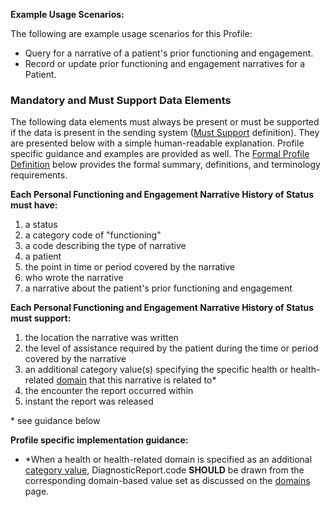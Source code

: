 **Example Usage Scenarios:**

The following are example usage scenarios for this Profile:
* Query for a narrative of a patient's prior functioning and engagement.
* Record or update prior functioning and engagement narratives for a Patient.

### Mandatory and Must Support Data Elements

The following data elements must always be present or must be supported if the data is present in the sending system ([Must Support](formal_specification.html#must-support) definition). They are presented below with a simple human-readable explanation.  Profile specific guidance and examples are provided as well.  The [Formal Profile Definition](#profile) below provides the formal summary, definitions, and terminology requirements.

**Each Personal Functioning and Engagement Narrative History of Status must have:**

1. a status
1. a category code of "functioning"
1. a code describing the type of narrative
1. a patient
1. the point in time or period covered by the narrative
1. who wrote the narrative
1. a narrative about the patient's prior functioning and engagement

**Each Personal Functioning and Engagement Narrative History of Status must support:**

1. the location the narrative was written
1. the level of assistance required by the patient during the time or period covered by the narrative
1. an additional category value(s) specifying the specific health or health-related [domain](domains.html) that this narrative is related to\*
1. the encounter the report occurred within
1. instant the report was released

\* see guidance below

**Profile specific implementation guidance:**

* \*When a health or health-related domain is specified as an additional [category value](ValueSet-pfe-category-vs.html), DiagnosticReport.code **SHOULD** be drawn from the corresponding domain-based value set as discussed on the [domains](domains.html) page.


